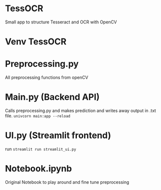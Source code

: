 # TessOCR
Small app to structure Tesseract and OCR with OpenCV

# Venv TessOCR

# Preprocessing.py
All preprocessing functions from openCV

# Main.py (Backend API)
Calls preprocessing.py and makes prediction and writes away output in .txt file. ```univcorn main:app --reload```

# UI.py (Streamlit frontend)
run ```streamlit run streamlit_ui.py```

# Notebook.ipynb
Original Notebook to play around and fine tune preprocessing

